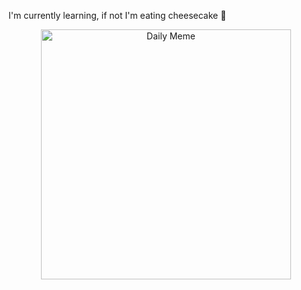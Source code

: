 I'm currently learning, if not I'm eating cheesecake 🍰

<div align="center">
  <img width="400" src="https://meme-api.com/gimme/random" alt="Daily Meme">
</div>
